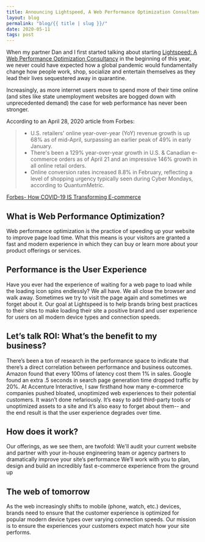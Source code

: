 ```yaml
---
title: Announcing Lightspeed, A Web Performance Optimization Consultancy
layout: blog
permalink: "blog/{{ title | slug }}/"
date: 2020-05-11
tags: post
---
```


When my partner Dan and I first started talking about starting [Lightspeed: A Web Performance Optimization Consultancy](/ "Lightspeed: A Web Optimization Consultancy Homepage") in the beginning of this year, we never could have expected how a global pandemic would fundamentally change how people work, shop, socialize and entertain themselves as they lead their lives sequestered away in quarantine.

Increasingly, as more internet users move to spend more of their time online (and sites like state unemployment websites are bogged down with unprecedented demand) the case for web performance has never been stronger. 

According to an April 28, 2020 article from Forbes: 

> * U.S. retailers' online year-over-year (YoY) revenue growth is up 68% as of mid-April, surpassing an earlier peak of 49% in early January.
> * There's been a 129% year-over-year growth in U.S. & Canadian e-commerce orders as of April 21 and an impressive 146% growth in all online retail orders.
> * Online conversion rates increased 8.8% in February, reflecting a level of shopping urgency typically seen during Cyber Mondays, according to QuantumMetric.


[Forbes- How COVID-19 IS Transforming E-commerce](https://www.forbes.com/sites/louiscolumbus/2020/04/28/how-covid-19-is-transforming-e-commerce/#3c18c4d3544f "Forbes Article: How COVID-19 IS Transforming E-commerce")
## What is Web Performance Optimization?
Web performance optimization is the practice of speeding up your website to improve page load time. What this means is your visitors are granted a fast and modern experience in which they can buy or learn more about your product offerings or services. 

## Performance is the User Experience
Have you ever had the experience of waiting for a web page to load while the loading icon spins endlessly? We all have. We all close the browser and walk away. Sometimes we try to visit the page again and sometimes we forget about it. Our goal at Lightspeed is to help brands bring best practices to their sites to make loading their site a positive brand and user experience for users on all modern device types and connection speeds. 

## Let’s talk ROI: What’s the benefit to my business?
There’s been a ton of research in the performance space to indicate that there’s a direct correlation between performance and business outcomes. Amazon found that every 100ms of latency cost them 1% in sales. Google found an extra .5 seconds in search page generation time dropped traffic by 20%.
At Accenture Interactive, I saw firsthand how many e-commerce companies pushed bloated, unoptimized web experiences to their potential customers. It wasn’t done nefariously. It’s easy to add third-party tools or unoptimized assets to a site and it’s also easy to forget about them-- and the end result is that the user experience degrades over time. 

## How does it work?
Our offerings, as we see them, are twofold: 
We'll audit your current website and partner with your in-house engineering team or agency partners to dramatically improve your site’s performance
We’ll work with you to plan, design and build an incredibly fast e-commerce experience from the ground up

## The web of tomorrow
As the web increasingly shifts to mobile (phone, watch, etc.) devices, brands need to ensure that the customer experience is optimized for popular modern device types over varying connection speeds. Our mission is to ensure the experiences your customers expect match how your site performs. 

